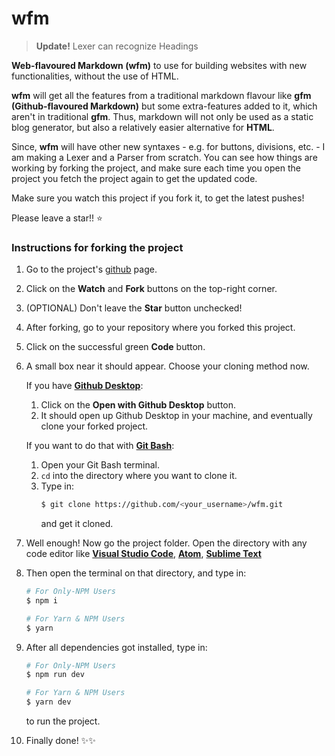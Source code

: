 # **wfm**

> **Update!** Lexer can recognize Headings

**Web-flavoured Markdown (wfm)** to use for building websites with new functionalities, without the use of HTML.

**wfm** will get all the features from a traditional markdown flavour like **gfm (Github-flavoured Markdown)** but some extra-features added to it, which aren't in traditional **gfm**. Thus, markdown will not only be used as a static blog generator, but also a relatively easier alternative for **HTML**.

Since, **wfm** will have other new syntaxes - e.g. for buttons, divisions, etc. - I am making a Lexer and a Parser from scratch. You can see how things are working by forking the project, and make sure each time you open the project you fetch the project again to get the updated code.

Make sure you watch this project if you fork it, to get the latest pushes!

Please leave a star!! ⭐ 

### **Instructions for forking the project**

1. Go to the project's [github](https://github.com/TheCodeHeist/wfm) page.
2. Click on the **Watch** and **Fork** buttons on the top-right corner.
3. (OPTIONAL) Don't leave the **Star** button unchecked!
4. After forking, go to your repository where you forked this project.
5. Click on the successful green **Code** button.
6. A small box near it should appear. Choose your cloning method now.
   
   If you have [**Github Desktop**](https://desktop.github.com/):
   1. Click on the **Open with Github Desktop** button.
   2. It should open up Github Desktop in your machine, and eventually clone your forked project.
   
   If you want to do that with [**Git Bash**](https://git-scm.com/):
   1. Open your Git Bash terminal.
   2. `cd` into the directory where you want to clone it.
   3. Type in:
      ```bash
      $ git clone https://github.com/<your_username>/wfm.git
      ```
      and get it cloned.
7. Well enough! Now go the project folder. Open the directory with any code editor like [**Visual Studio Code**](https://code.visualstudio.com/), [**Atom**](https://atom.io/), [**Sublime Text**](http://www.sublimetext.com/)
8. Then open the terminal on that directory, and type in:
   ```bash
   # For Only-NPM Users
   $ npm i

   # For Yarn & NPM Users
   $ yarn
   ```
9. After all dependencies got installed, type in:
   ```bash
   # For Only-NPM Users
   $ npm run dev

   # For Yarn & NPM Users
   $ yarn dev
   ```
   to run the project.
10. Finally done! ✨✨

